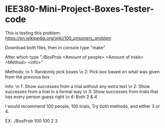 # IEE380-Mini-Project-Boxes-Tester-code

This is testing this problem: https://en.wikipedia.org/wiki/100_prisoners_problem

Download both files, then in console type "make" 

After which type "./BoxProb \<Amount of people> \<Amount of trials> \<Method> \<info>"

Methods: \n
1: Randomly pick boxes \n
2: Pick box based on what was given from the previous box

Info: \n
1: Show successes from a trial without any extra text \n
2: Show successes from a trial in a formal way \n
3: Show successes from trials that has every person guess right \n
4: Both 2 & 4

I would recommend 100 people, 100 trials, Try both methods, and either 3 or 4.

EX: ./BoxProb 100 100 2 3
